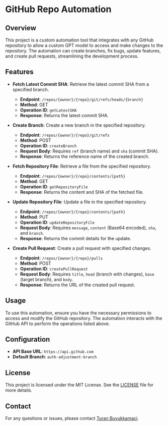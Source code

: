 # GitHub Repo Automation

## Overview

This project is a custom automation tool that integrates with any GitHub repository to allow a custom GPT model to access and make changes to the repository. The automation can create branches, fix bugs, update features, and create pull requests, streamlining the development process.

## Features

- **Fetch Latest Commit SHA**: Retrieve the latest commit SHA from a specified branch.
  - **Endpoint**: `/repos/{owner}/{repo}/git/refs/heads/{branch}`
  - **Method**: GET
  - **Operation ID**: `getLatestSHA`
  - **Response**: Returns the latest commit SHA.

- **Create Branch**: Create a new branch in the specified repository.
  - **Endpoint**: `/repos/{owner}/{repo}/git/refs`
  - **Method**: POST
  - **Operation ID**: `createBranch`
  - **Request Body**: Requires `ref` (branch name) and `sha` (commit SHA).
  - **Response**: Returns the reference name of the created branch.

- **Fetch Repository File**: Retrieve a file from the specified repository.
  - **Endpoint**: `/repos/{owner}/{repo}/contents/{path}`
  - **Method**: GET
  - **Operation ID**: `getRepositoryFile`
  - **Response**: Returns the content and SHA of the fetched file.

- **Update Repository File**: Update a file in the specified repository.
  - **Endpoint**: `/repos/{owner}/{repo}/contents/{path}`
  - **Method**: PUT
  - **Operation ID**: `updateRepositoryFile`
  - **Request Body**: Requires `message`, `content` (Base64 encoded), `sha`, and `branch`.
  - **Response**: Returns the commit details for the update.

- **Create Pull Request**: Create a pull request with specified changes.
  - **Endpoint**: `/repos/{owner}/{repo}/pulls`
  - **Method**: POST
  - **Operation ID**: `createPullRequest`
  - **Request Body**: Requires `title`, `head` (branch with changes), `base` (target branch), and `body`.
  - **Response**: Returns the URL of the created pull request.

## Usage

To use this automation, ensure you have the necessary permissions to access and modify the GitHub repository. The automation interacts with the GitHub API to perform the operations listed above.

## Configuration

- **API Base URL**: `https://api.github.com`
- **Default Branch**: `auth-adjustment-branch`

## License

This project is licensed under the MIT License. See the [LICENSE](LICENSE) file for more details.

## Contact

For any questions or issues, please contact [Turan Buyukkamaci](mailto:turancancontact@gmail.com).


